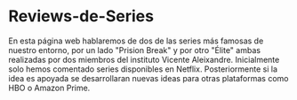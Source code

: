 # Reviews-de-Series
En esta página web hablaremos de dos de las series más famosas de nuestro entorno, por un lado "Prision Break" y por otro "Élite" 
ambas realizadas por dos miembros del instituto Vicente Aleixandre. Inicialmente solo hemos comentado series disponibles en Netflix.
Posteriormente si la idea es apoyada se desarrollaran nuevas ideas para otras plataformas como HBO o Amazon Prime.

